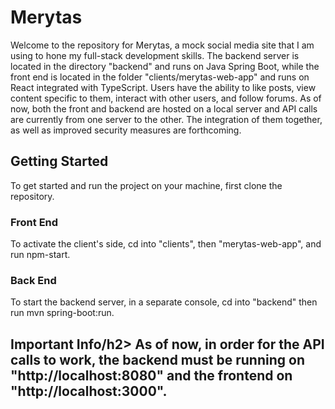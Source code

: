 <h1>Merytas</h1>

Welcome to the repository for Merytas, a mock social media site that I am using to hone my full-stack development skills. The backend server is located in the directory "backend" and runs on Java Spring Boot, while the front end is located in the folder "clients/merytas-web-app" and runs on React integrated with TypeScript. Users have the ability to like posts, view content specific to them, interact with other users, and follow forums. As of now, both the front and backend are hosted on a local server and API calls are currently from one server to the other. The integration of them together, as well as improved security measures are forthcoming.

<h2>Getting Started</h2>
To get started and run the project on your machine, first clone the repository. 

<h3>Front End</h3>
To activate the client's side, cd into "clients", then "merytas-web-app", and run npm-start. 

<h3>Back End</h3>
To start the backend server, in a separate console, cd into "backend" then run mvn spring-boot:run.

<h2>Important Info/h2>
As of now, in order for the API calls to work, the backend must be running on "http://localhost:8080" and the frontend on "http://localhost:3000".
